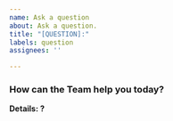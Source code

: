 ```yaml
---
name: Ask a question
about: Ask a question.
title: "[QUESTION]:"
labels: question
assignees: ''

---
```


### How can the Team help you today?

**Details: ?**
